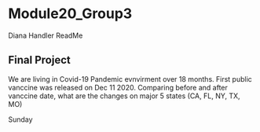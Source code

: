 # Module20_Group3
Diana Handler ReadMe



<!-- New branch for James Moon -->
## Final Project
We are living in Covid-19 Pandemic evnvirment over 18 months. First public vanccine was released on Dec 11 2020. Comparing before and after vanccine date, what are the changes on major 5 states (CA, FL, NY, TX, MO)



Sunday


